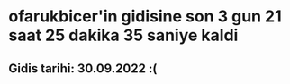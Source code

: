 # ofarukbicer'in gidisine son 3 gun 21 saat 25 dakika 35 saniye kaldi

## Gidis tarihi: 30.09.2022 :(